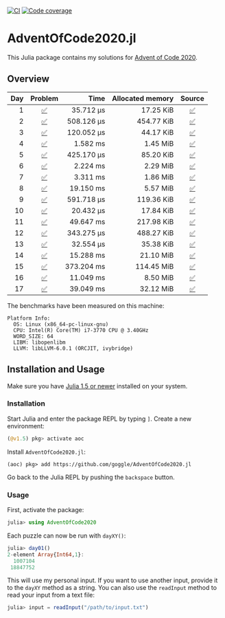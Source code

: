 [![CI](https://github.com/goggle/AdventOfCode2020.jl/workflows/CI/badge.svg)](https://github.com/goggle/AdventOfCode2020.jl/actions?query=workflow%3ACI+branch%3Amaster)
[![Code coverage](https://codecov.io/gh/goggle/AdventOfCode2020.jl/branch/master/graphs/badge.svg?branch=master)](https://codecov.io/github/goggle/AdventOfCode2020.jl?branch=master)

# AdventOfCode2020.jl

This Julia package contains my solutions for [Advent of Code 2020](https://adventofcode.com/2020/).

## Overview

| Day | Problem | Time | Allocated memory | Source |
|----:|:-------:|-----:|-----------------:|:------:|
| 1 | [:white_check_mark:](https://adventofcode.com/2020/day/1) | 35.712 μs | 17.25 KiB | [:white_check_mark:](https://github.com/goggle/AdventOfCode2020.jl/blob/master/src/day01/day01.jl) |
| 2 | [:white_check_mark:](https://adventofcode.com/2020/day/2) | 508.126 μs | 454.77 KiB | [:white_check_mark:](https://github.com/goggle/AdventOfCode2020.jl/blob/master/src/day02/day02.jl) |
| 3 | [:white_check_mark:](https://adventofcode.com/2020/day/3) | 120.052 μs | 44.17 KiB | [:white_check_mark:](https://github.com/goggle/AdventOfCode2020.jl/blob/master/src/day03/day03.jl) |
| 4 | [:white_check_mark:](https://adventofcode.com/2020/day/4) | 1.582 ms | 1.45 MiB | [:white_check_mark:](https://github.com/goggle/AdventOfCode2020.jl/blob/master/src/day04/day04.jl) |
| 5 | [:white_check_mark:](https://adventofcode.com/2020/day/5) | 425.170 μs | 85.20 KiB | [:white_check_mark:](https://github.com/goggle/AdventOfCode2020.jl/blob/master/src/day05/day05.jl) |
| 6 | [:white_check_mark:](https://adventofcode.com/2020/day/6) | 2.224 ms | 2.29 MiB | [:white_check_mark:](https://github.com/goggle/AdventOfCode2020.jl/blob/master/src/day06/day06.jl) |
| 7 | [:white_check_mark:](https://adventofcode.com/2020/day/7) | 3.311 ms | 1.86 MiB | [:white_check_mark:](https://github.com/goggle/AdventOfCode2020.jl/blob/master/src/day07/day07.jl) |
| 8 | [:white_check_mark:](https://adventofcode.com/2020/day/8) | 19.150 ms | 5.57 MiB | [:white_check_mark:](https://github.com/goggle/AdventOfCode2020.jl/blob/master/src/day08/day08.jl) |
| 9 | [:white_check_mark:](https://adventofcode.com/2020/day/9) | 591.718 μs | 119.36 KiB | [:white_check_mark:](https://github.com/goggle/AdventOfCode2020.jl/blob/master/src/day09/day09.jl) |
| 10 | [:white_check_mark:](https://adventofcode.com/2020/day/10) | 20.432 μs | 17.84 KiB | [:white_check_mark:](https://github.com/goggle/AdventOfCode2020.jl/blob/master/src/day10/day10.jl) |
| 11 | [:white_check_mark:](https://adventofcode.com/2020/day/11) | 49.647 ms | 217.98 KiB | [:white_check_mark:](https://github.com/goggle/AdventOfCode2020.jl/blob/master/src/day11/day11.jl) |$
| 12 | [:white_check_mark:](https://adventofcode.com/2020/day/12) | 343.275 μs | 488.27 KiB | [:white_check_mark:](https://github.com/goggle/AdventOfCode2020.jl/blob/master/src/day12/day12.jl) |
| 13 | [:white_check_mark:](https://adventofcode.com/2020/day/13) | 32.554 μs | 35.38 KiB | [:white_check_mark:](https://github.com/goggle/AdventOfCode2020.jl/blob/master/src/day13/day13.jl) |
| 14 | [:white_check_mark:](https://adventofcode.com/2020/day/14) | 15.288 ms | 21.10 MiB | [:white_check_mark:](https://github.com/goggle/AdventOfCode2020.jl/blob/master/src/day14/day14.jl) |
| 15 | [:white_check_mark:](https://adventofcode.com/2020/day/15) | 373.204 ms | 114.45 MiB | [:white_check_mark:](https://github.com/goggle/AdventOfCode2020.jl/blob/master/src/day15/day15.jl) |
| 16 | [:white_check_mark:](https://adventofcode.com/2020/day/16) | 11.049 ms | 8.50 MiB | [:white_check_mark:](https://github.com/goggle/AdventOfCode2020.jl/blob/master/src/day16/day16.jl) |
| 17 | [:white_check_mark:](https://adventofcode.com/2020/day/17) | 39.049 ms | 32.12 MiB | [:white_check_mark:](https://github.com/goggle/AdventOfCode2020.jl/blob/master/src/day17/day17.jl) |


The benchmarks have been measured on this machine:
```
Platform Info:
  OS: Linux (x86_64-pc-linux-gnu)
  CPU: Intel(R) Core(TM) i7-3770 CPU @ 3.40GHz
  WORD_SIZE: 64
  LIBM: libopenlibm
  LLVM: libLLVM-6.0.1 (ORCJIT, ivybridge)
```


## Installation and Usage

Make sure you have [Julia 1.5 or newer](https://julialang.org/downloads/)
installed on your system.


### Installation

Start Julia and enter the package REPL by typing `]`. Create a new
environment:
```julia
(@v1.5) pkg> activate aoc
```

Install `AdventOfCode2020.jl`:
```
(aoc) pkg> add https://github.com/goggle/AdventOfCode2020.jl
```

Go back to the Julia REPL by pushing the `backspace` button.


### Usage

First, activate the package:
```julia
julia> using AdventOfCode2020
```

Each puzzle can now be run with `dayXY()`:
```julia
julia> day01()
2-element Array{Int64,1}:
  1007104
 18847752
```

This will use my personal input. If you want to use another input, provide it
to the `dayXY` method as a string. You can also use the `readInput` method
to read your input from a text file:
```julia
julia> input = readInput("/path/to/input.txt")
```
